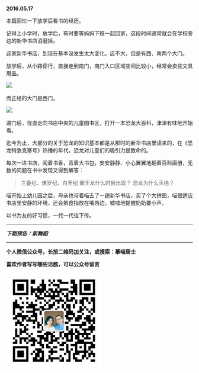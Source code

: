 **2016.05.17**

本篇回忆一下放学后看书的经历。

记得上小学时，放学后，有时要等妈妈下班一起回家，这段时间通常就会在学校旁边的新华书店消磨掉。

这家新华书店，到现在基本没发生太大变化。店不大，但是有西、南两个大门。

放学后，从小路穿行，直接走到南门，南门入口区域空间比较小，经常会卖些文具用品。

![](http://upload-images.jianshu.io/upload_images/51001-46ed9b8b021ea288.jpg)

而正经的大门是西门。

![](http://upload-images.jianshu.io/upload_images/51001-88ac51ee64e4dc1a.jpg)

进门后，径直走向书店中央的儿童图书区，打开一本恐龙大百科，津津有味地开始看。

迄今为止，大部分的关于恐龙的知识基本都是从那时的新华书店里读来的，在《恐龙特急克塞号》热播的年代，恐龙对儿童们的吸引力是致命的。

每次一进书店，闻着书香，背着大书包，安安静静、小心翼翼地翻着百科画册，无数的问题在书中发现又得到解答：

>三叠纪、侏罗纪、白垩纪
>霸王龙什么时候出现？
>恐龙为什么灭绝？

喵开始上幼儿园之后，母亲也带着喵去了一趟新华书店，买了个大拼图，喵很适应书店里安静的环境，还会把食指放在嘴唇边，嘘嘘地提醒奶奶要小声。

以书为友的好习惯，一代一代往下传。

***

***下期预告：新舞蹈***

***


**个人微信公众号，长按二维码加关注，或搜索：摹喵居士**

**喜欢作者写写哪些话题，可以公众号留言**

![](https://github.com/jiluofu/jiluofu.github.com/raw/master/momiaojushi/static/qrcode.jpg)